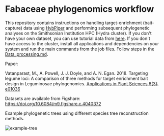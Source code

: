 # Fabaceae phylogenomics workflow
This repository contains instructions on handling target-enrichment (bait-capture) data using [HybPiper](https://github.com/mossmatters/HybPiper) and performing subsequent phylogenetic analyses on the Smithsonian Institution HPC (Hydra cluster). If you don't have your own dataset, you can use tutorial data from [here](https://github.com/mossmatters/HybPiper/tree/master/test_dataset). If you don't have access to the cluster, install all applications and dependencies on your system and run the main commands from the job files. Follow steps in the [Data_processing.md](https://github.com/Smithsonian/Fabaceae_Phylogenomics_workflow/blob/master/Data_processing.md).


Paper:

Vatanparast, M., A. Powell, J. J. Doyle, and A. N. Egan. 2018. Targeting legume loci: A comparison of three methods for target enrichment bait design in Leguminosae phylogenomics. [Applications in Plant Sciences 6(3): e01036](https://onlinelibrary.wiley.com/doi/full/10.1002/aps3.1036)

Datasets are available from Figshare: https://doi.org/10.6084/m9.figshare.c.4040372


Example phylogenetic trees using different species tree reconstruction methods.

![example-tree](https://user-images.githubusercontent.com/13125143/35277516-f3342a4e-003e-11e8-8fa7-9bb5c513a2b0.jpg)
